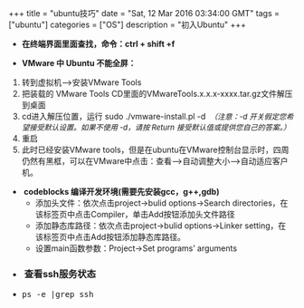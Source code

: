 +++ 
title = "ubuntu技巧" 
date = "Sat, 12 Mar 2016 03:34:00 GMT" 
tags = ["ubuntu"] 
categories = ["OS"]
description = "初入Ubuntu" 
+++ 



<ul>
<li><strong>在终端界面里面查找，命令：ctrl + shift +f</strong></li>
</ul>


<ul>
<li><strong>VMware 中 Ubuntu 不能全屏：</strong></li>
</ul>
<ol>
<li>转到虚拟机--&gt;安装VMware Tools</li>
<li>把装载的 VMware Tools CD里面的VMwareTools.x.x.x-xxxx.tar.gz文件解压到桌面</li>
<li>cd进入解压位置，运行&nbsp;sudo ./vmware-install.pl -d &nbsp;<span style="font-size: 13px;"><em>（注意：-d 开关假定您希望接受默认设置。如果不使用 -d，请按 Return 接受默认值或提供您自己的答案。）</em></span></li>
<li>重启</li>
<li>此时已经安装VMware tools，但是在ubuntu在VMware控制台显示时，四周仍然有黑框，可以在VMware中点击：查看--&gt;自动调整大小--&gt;自动适应客户机。</li>
</ol>
<ul>
<li><strong>&nbsp;codeblocks 编译开发环境(需要先安装gcc，g++,gdb)</strong>
<ul>
<li>添加头文件：依次点击project-&gt;bulid options-&gt;Search directories，在该标签页中点击Compiler，单击Add按钮添加头文件路径</li>
<li>添加静态库路径：依次点击project-&gt;bulid options-&gt;Linker setting，在该标签页中点击Add按钮添加静态库路径。</li>
<li>设置main函数参数：Project-&gt;Set programs&rsquo; arguments</li>
</ul>
</li>
<li>
<h3>&nbsp;查看ssh服务状态</h3>
</li>
<li>
<div class="cnblogs_code">
<pre>ps -e |grep ssh</pre>
</div>
<p>&nbsp;</p>
</li>
</ul>
<p>&nbsp;</p>



